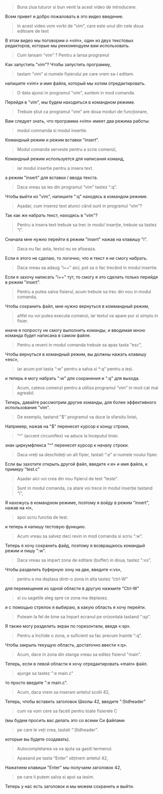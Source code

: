 > Buna ziua tuturor si bun venit la acest video de introducere.

Всем привет и добро пожаловать в это видео введение.

> In acest video vom vorbi de “vim”, care este unul din cele doua editoare de text

В этом видео мы поговорим о «vim», один из двух текстовых редакторов, которые мы реккомендуем вам использовать.

> Cum lansam “vim” ? Pentru a lansa programul

Как запустить "vim"? Чтобы запустить программу,

> tastam “vim” si numele fișierului pe care vrem sa-l editam.

напишите «vim» и имя файла, который мы хотим отредактировать.

> O data ajunsi in programul "vim", suntem in mod comanda.

Перейдя в "vim", мы будем находиться в командном режиме.

> Trebuie știut ca programul “vim” are doua moduri de funcționare,

Вам следует знать, что программа «vim» имеет два режима работы:

> modul comnanda si modul insertie.

Командный режим и режим вставки "insert".

> Modul comanda serveste pentru a scrie comenzi,

Командный режим используется для написания команд,

> iar modul insertie pentru a insera text.

а режим "insert" для вставки / ввода текста.

> Daca vreau sa ies din programul “vim” tastez “:q”.

Чтобы выйти из "vim", напишите ":q" находясь в командом режиме.

> Așadar, cum inserez text atunci când sunt in programul “vim”?

Так как же набрать текст, находясь в "vim"?

> Pentru a insera text trebuie sa trec in modu! inserție, trebuie sa tastez “i”.

Сначала мне нужно перейти в режим "insert" нажав на клавишу "i".

> Daca nu fac asta, textul nu se afiseaza.

Если я этого не сделаю, то логично, что и текст я не смогу набрать.

> Daca vreau sa adaug “i++” aici, pot sa o fac trecând in modul insertie.

Если я захочу написать "i++" тут, то смогу я это сделать только перейдя в режим "insert".

> Pentru a putea salva fisierul, acum trebuie sa trec din nou in modul comanda,

Чтобы сохранить файл, мне нужно вернуться в коммандный режим,

> altfel nu voi putea executa comenzi, iar textul va apare pur si simplu in fisier.

иначе я попросту не смогу выполнить команды, и вводимая мною команда будет написана в самом файле.

> Pentru a reveni in modul comanda trebuie sa apas tasta "esc",

Чтобы вернуться в командный режим, вы должны нажать клавишу «esc»,

> iar acum pot tasta “:w” pentru a salva si *:q” pentru a ieși.

и теперь я могу набрать ":w" для сохранения и ":q" для выхода.

> Acum, cateva comenzi pentru a utiliza programul “vim” in mod cat mai agreabil.

Теперь, давайте рассмотрим другие команды, для более эффективного использования "vim".

> De exemplu, tastand "$" programul va duce la sfarsitu liniei,

Например, нажав на "$" перенесет курсор к концу строки,

> “^” (accent circumflex) va aduce la începutul liniei.

знак циркумфлекса "^" перенесет курсор к началу строки.

> Daca vreți sa deschideți un alt fișier, tastati “:e” si numele noului fișier.

Если вы захотите открыть другой файл, введите «:e» и имя файла, к примеру "test.c"

> Așadar aici voi crea din nou fișierul de test “teste".

> Sunt in modul comanda, ca atare voi trece in modul inserție tastand “i",

Я нахожусь в командном режиме, поэтому я войду в режим "insert", нажав на «i»,

> apoi scriu functia de test.

и теперь я напишу тестовую функцию.

> Acum vreau sa salvez deci revin in mod comanda si scriu “:w".

Теперь я хочу сохранить файд, поэтому я возвращаюсь командый режим и пишу ":w".

> Daca vreau sa impart zona de editare (buffer) in doua, tastez ":vs",

Чтобы разделить буферную зону на две, введите «:vs»,

> pentru a ma deplasa dintr-o zona in alta tastez “ctrl-W”

для перемещения из одной области в другую нажмите "Ctrl-W"

> si cu sagetile aleg spre ce zona ma deplasez.

и с помощью стрелок я выбираю, в какую область я хочу перейти.

> Puteam la fel de bine sa împart ecranul pe orizontala tastand “:sp".

Я также могу разделить экран по горизонтали, введя «:sp».

> Pentru a închide o zona, e suficient sa fac precum înainte “:q”.

Чтобы закрыть текущую область, достаточно ввести «:q».

> Acum, dace in zona din stanga vreau sa editez fisierul "main".

Теперь, если в левой области я хочу отредактировать «main» файл.

> ajunge sa tastez ":e main.c"

то просто введите ":e main.c".

> Acum, daca vrem sa inseram antetul scolii 42,

Теперь, чтобы вставить заголовок Школы 42, введите ":Stdheader"

> cum va vom cere sa faceti pentru toate fisierele C

(мы будем просить вас делать это со всеми Си файлами

> pe care le veți crea, tastati “:Stdheader”.

которые вы будете создавать).

> Autocompletarea va va ajuta sa gasiti termenul.

> Apasand pe tasta “Enter” obținem antetul 42,

Нажатием клавиши "Enter" мы получаем заголовок 42,

> pe care il putem salva si apoi sa iesim.

Теперь у нас есть заголовок и мы можем сохранить и выйти.